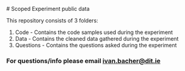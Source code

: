# Scoped Experiment public data

This repository consists of 3 folders:
1. Code - Contains the code samples used during the experiment
2. Data - Contains the cleaned data gathered during the experiment
3. Questions - Contains the questions asked during the experiment

### For questions/info please email ivan.bacher@dit.ie